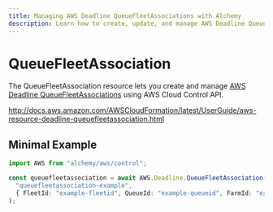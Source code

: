 ```yaml
---
title: Managing AWS Deadline QueueFleetAssociations with Alchemy
description: Learn how to create, update, and manage AWS Deadline QueueFleetAssociations using Alchemy Cloud Control.
---
```


# QueueFleetAssociation

The QueueFleetAssociation resource lets you create and manage [AWS Deadline QueueFleetAssociations](https://docs.aws.amazon.com/deadline/latest/userguide/) using AWS Cloud Control API.

http://docs.aws.amazon.com/AWSCloudFormation/latest/UserGuide/aws-resource-deadline-queuefleetassociation.html

## Minimal Example

```ts
import AWS from "alchemy/aws/control";

const queuefleetassociation = await AWS.Deadline.QueueFleetAssociation(
  "queuefleetassociation-example",
  { FleetId: "example-fleetid", QueueId: "example-queueid", FarmId: "example-farmid" }
);
```

